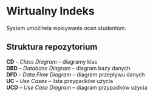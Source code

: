 Wirtualny Indeks
================
System umożliwia wpisywanie ocen studentom.

Struktura repozytorium
----------------------

**CD** – *Class Diagram* – diagramy klas  
**DBD** – *Database Diagram* – diagram bazy danych  
**DFD** – *Data Flow Diagram* – diagram przepływu danych  
**UC** – *Use Cases* – lista przypadków użycia  
**UCD** – *Use Case Diagram* – diagram przypadków użycia  
